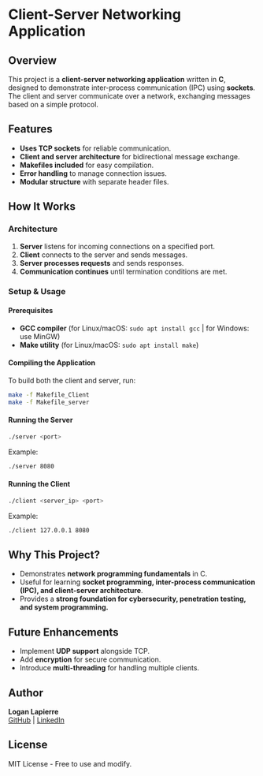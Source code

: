 # Client-Server Networking Application

## Overview
This project is a **client-server networking application** written in **C**, designed to demonstrate inter-process communication (IPC) using **sockets**. The client and server communicate over a network, exchanging messages based on a simple protocol.

## Features
- **Uses TCP sockets** for reliable communication.
- **Client and server architecture** for bidirectional message exchange.
- **Makefiles included** for easy compilation.
- **Error handling** to manage connection issues.
- **Modular structure** with separate header files.

## How It Works
### **Architecture**
1. **Server** listens for incoming connections on a specified port.
2. **Client** connects to the server and sends messages.
3. **Server processes requests** and sends responses.
4. **Communication continues** until termination conditions are met.

### **Setup & Usage**
#### **Prerequisites**
- **GCC compiler** (for Linux/macOS: `sudo apt install gcc` | for Windows: use MinGW)
- **Make utility** (for Linux/macOS: `sudo apt install make`)

#### **Compiling the Application**
To build both the client and server, run:
```bash
make -f Makefile_Client
make -f Makefile_server
```

#### **Running the Server**
```bash
./server <port>
```
Example:
```bash
./server 8080
```

#### **Running the Client**
```bash
./client <server_ip> <port>
```
Example:
```bash
./client 127.0.0.1 8080
```

## Why This Project?
- Demonstrates **network programming fundamentals** in C.
- Useful for learning **socket programming, inter-process communication (IPC), and client-server architecture**.
- Provides a **strong foundation for cybersecurity, penetration testing, and system programming.**

## Future Enhancements
- Implement **UDP support** alongside TCP.
- Add **encryption** for secure communication.
- Introduce **multi-threading** for handling multiple clients.

## Author
**Logan Lapierre**  
[GitHub](https://github.com/lupenox) | [LinkedIn](https://linkedin.com/in/logan-lapierre)

## License
MIT License - Free to use and modify.
